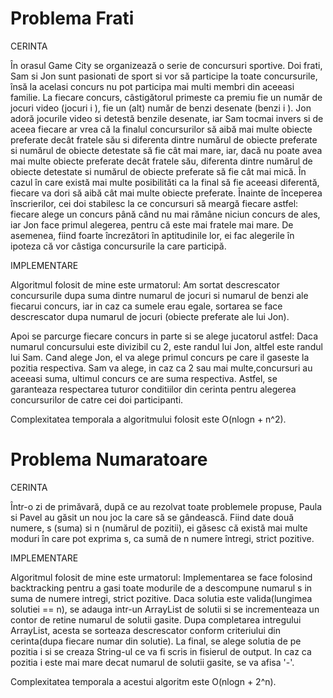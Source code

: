 Problema Frati
==============

CERINTA

În orasul Game City se organizează o serie de concursuri sportive. Doi frati,
Sam si Jon sunt pasionati de sport si vor să participe la toate concursurile, însă la
acelasi concurs nu pot participa mai multi membri din aceeasi familie.
La fiecare concurs, câstigătorul primeste ca premiu fie un număr de jocuri video
(jocuri i ), fie un (alt) număr de benzi desenate (benzi i ).
Jon adoră jocurile video si detestă benzile desenate, iar Sam tocmai invers si de
aceea fiecare ar vrea că la finalul concursurilor să aibă mai multe obiecte preferate
decât fratele său si diferenta dintre numărul de obiecte preferate si numărul de
obiecte detestate să fie cât mai mare, iar, dacă nu poate avea mai multe obiecte
preferate decât fratele său, diferenta dintre numărul de obiecte detestate si numărul
de obiecte preferate să fie cât mai mică.
În cazul în care există mai multe posibilităti ca la final să fie aceeasi diferentă,
fiecare va dori să aibă cât mai multe obiecte preferate.
Înainte de începerea înscrierilor, cei doi stabilesc la ce concursuri să meargă
fiecare astfel: fiecare alege un concurs până când nu mai rămâne niciun concurs de
ales, iar Jon face primul alegerea, pentru că este mai fratele mai mare. De asemenea,
fiind foarte încrezători în aptitudinile lor, ei fac alegerile în ipoteza că vor câstiga concursurile la care participă.


IMPLEMENTARE

Algoritmul folosit de mine este urmatorul: 
	Am sortat descrescator concursurile dupa suma dintre numarul de jocuri si numarul de benzi ale fiecarui concurs, iar in caz ca sumele erau egale, sortarea se face descrescator dupa numarul de jocuri (obiecte preferate ale lui Jon).

Apoi se parcurge fiecare concurs in parte si se alege jucatorul astfel:
	Daca numarul concursului este divizibil cu 2, este randul lui Jon, altfel este randul lui Sam. Cand alege Jon, el va alege primul concurs pe care il gaseste la pozitia respectiva. Sam va alege, in caz ca 2 sau mai multe,concursuri au aceeasi suma, ultimul concurs ce are suma respectiva. Astfel, se garanteaza respectarea tuturor conditiilor din cerinta pentru alegerea concursurilor de catre cei doi participanti.

Complexitatea temporala a algoritmului folosit este O(nlogn + n^2).


Problema Numaratoare
====================

CERINTA

Într-o zi de primăvară, după ce au rezolvat toate problemele propuse, Paula si
Pavel au găsit un nou joc la care să se gândească. Fiind date două numere, s (suma)
si n (numărul de pozitii), ei găsesc că există mai multe moduri în care pot exprima s, ca sumă de n numere întregi, strict pozitive.


IMPLEMENTARE

Algoritmul folosit de mine este urmatorul:
	Implementarea se face folosind backtracking pentru a gasi toate modurile de a descompune numarul s in suma de numere intregi, strict pozitive. Daca solutia este valida(lungimea solutiei == n), se adauga intr-un ArrayList de solutii si se incrementeaza un contor de retine numarul de solutii gasite.
	Dupa completarea intregului ArrayList, acesta se sorteaza descrescator conform criteriului din cerinta(dupa fiecare numar din solutie). La final, se alege solutia de pe pozitia i si se creaza String-ul ce va fi scris in fisierul de output. In caz ca pozitia i este mai mare decat numarul de solutii gasite, se va afisa '-'.

Complexitatea temporala a acestui algoritm este O(nlogn + 2^n).
